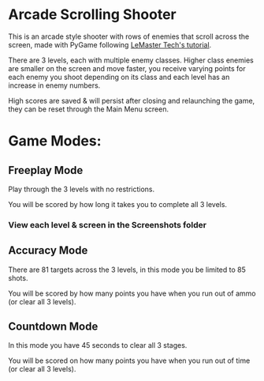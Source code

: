 # Arcade Scrolling Shooter

This is an arcade style shooter with rows of enemies that scroll across the screen, made with PyGame following [LeMaster Tech's tutorial](https://www.youtube.com/watch?v=3Oc9ZqzPnSc).

There are 3 levels, each with multiple enemy classes. Higher class enemies are smaller on the screen and move faster, you receive varying points for each enemy you shoot depending on its class and each level has an increase in enemy numbers.

High scores are saved & will persist after closing and relaunching the game, they can be reset through the Main Menu screen.

# Game Modes:
## Freeplay Mode
Play through the 3 levels with no restrictions.

You will be scored by how long it takes you to complete all 3 levels.

### View each level & screen in the Screenshots folder

## Accuracy Mode
There are 81 targets across the 3 levels, in this mode you be limited to 85 shots.

You will be scored by how many points you have when you run out of ammo (or clear all 3 levels).

## Countdown Mode
In this mode you have 45 seconds to clear all 3 stages.

You will be scored on how many points you have when you run out of time (or clear all 3 levels).

